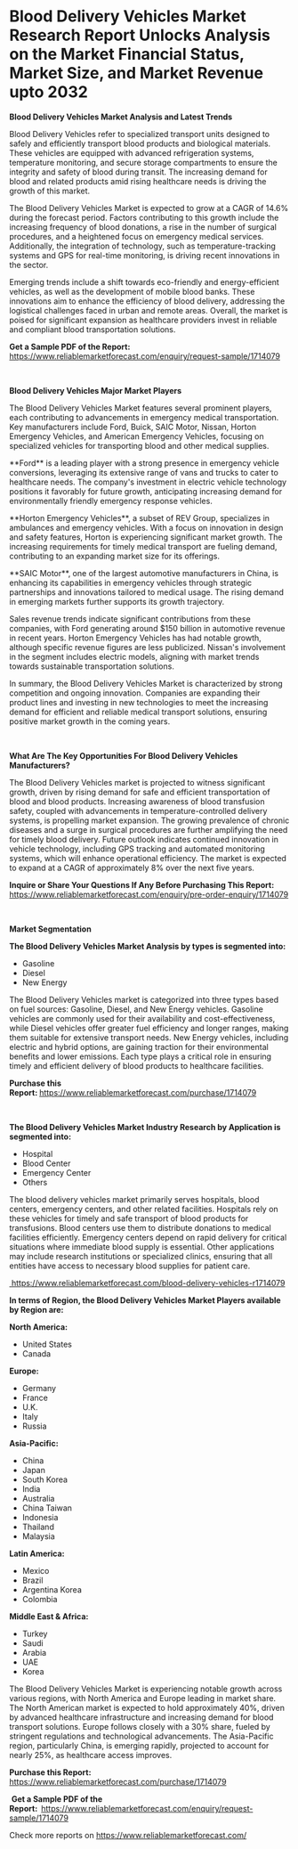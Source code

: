 <p><h1>Blood Delivery Vehicles Market Research Report Unlocks Analysis on the Market Financial Status, Market Size, and Market Revenue upto 2032</h1></p><p><strong>Blood Delivery Vehicles Market Analysis and Latest Trends</strong></p>
<p><p>Blood Delivery Vehicles refer to specialized transport units designed to safely and efficiently transport blood products and biological materials. These vehicles are equipped with advanced refrigeration systems, temperature monitoring, and secure storage compartments to ensure the integrity and safety of blood during transit. The increasing demand for blood and related products amid rising healthcare needs is driving the growth of this market.</p><p>The Blood Delivery Vehicles Market is expected to grow at a CAGR of 14.6% during the forecast period. Factors contributing to this growth include the increasing frequency of blood donations, a rise in the number of surgical procedures, and a heightened focus on emergency medical services. Additionally, the integration of technology, such as temperature-tracking systems and GPS for real-time monitoring, is driving recent innovations in the sector.</p><p>Emerging trends include a shift towards eco-friendly and energy-efficient vehicles, as well as the development of mobile blood banks. These innovations aim to enhance the efficiency of blood delivery, addressing the logistical challenges faced in urban and remote areas. Overall, the market is poised for significant expansion as healthcare providers invest in reliable and compliant blood transportation solutions.</p></p>
<p><strong>Get a Sample PDF of the Report:&nbsp;</strong> <a href="https://www.reliablemarketforecast.com/enquiry/request-sample/1714079?utm_campaign=1743&utm_medium=2&utm_source=Github&utm_content=ia&utm_term=11012025&utm_id=blood-delivery-vehicles">https://www.reliablemarketforecast.com/enquiry/request-sample/1714079</a></p>
<p>&nbsp;</p>
<p><strong>Blood Delivery Vehicles Major Market Players</strong></p>
<p><p>The Blood Delivery Vehicles Market features several prominent players, each contributing to advancements in emergency medical transportation. Key manufacturers include Ford, Buick, SAIC Motor, Nissan, Horton Emergency Vehicles, and American Emergency Vehicles, focusing on specialized vehicles for transporting blood and other medical supplies.</p><p>**Ford** is a leading player with a strong presence in emergency vehicle conversions, leveraging its extensive range of vans and trucks to cater to healthcare needs. The company's investment in electric vehicle technology positions it favorably for future growth, anticipating increasing demand for environmentally friendly emergency response vehicles.</p><p>**Horton Emergency Vehicles**, a subset of REV Group, specializes in ambulances and emergency vehicles. With a focus on innovation in design and safety features, Horton is experiencing significant market growth. The increasing requirements for timely medical transport are fueling demand, contributing to an expanding market size for its offerings.</p><p>**SAIC Motor**, one of the largest automotive manufacturers in China, is enhancing its capabilities in emergency vehicles through strategic partnerships and innovations tailored to medical usage. The rising demand in emerging markets further supports its growth trajectory.</p><p>Sales revenue trends indicate significant contributions from these companies, with Ford generating around $150 billion in automotive revenue in recent years. Horton Emergency Vehicles has had notable growth, although specific revenue figures are less publicized. Nissan's involvement in the segment includes electric models, aligning with market trends towards sustainable transportation solutions.</p><p>In summary, the Blood Delivery Vehicles Market is characterized by strong competition and ongoing innovation. Companies are expanding their product lines and investing in new technologies to meet the increasing demand for efficient and reliable medical transport solutions, ensuring positive market growth in the coming years.</p></p>
<p>&nbsp;</p>
<p><strong>What Are The Key Opportunities For Blood Delivery Vehicles Manufacturers?</strong></p>
<p><p>The Blood Delivery Vehicles market is projected to witness significant growth, driven by rising demand for safe and efficient transportation of blood and blood products. Increasing awareness of blood transfusion safety, coupled with advancements in temperature-controlled delivery systems, is propelling market expansion. The growing prevalence of chronic diseases and a surge in surgical procedures are further amplifying the need for timely blood delivery. Future outlook indicates continued innovation in vehicle technology, including GPS tracking and automated monitoring systems, which will enhance operational efficiency. The market is expected to expand at a CAGR of approximately 8% over the next five years.</p></p>
<p><strong>Inquire or Share Your Questions If Any Before Purchasing This Report:</strong> <a href="https://www.reliablemarketforecast.com/enquiry/pre-order-enquiry/1714079?utm_campaign=1743&utm_medium=2&utm_source=Github&utm_content=ia&utm_term=11012025&utm_id=blood-delivery-vehicles">https://www.reliablemarketforecast.com/enquiry/pre-order-enquiry/1714079</a></p>
<p>&nbsp;</p>
<p><strong>Market Segmentation</strong></p>
<p><strong>The Blood Delivery Vehicles Market Analysis by types is segmented into:</strong></p>
<p><ul><li>Gasoline</li><li>Diesel</li><li>New Energy</li></ul></p>
<p><p>The Blood Delivery Vehicles market is categorized into three types based on fuel sources: Gasoline, Diesel, and New Energy vehicles. Gasoline vehicles are commonly used for their availability and cost-effectiveness, while Diesel vehicles offer greater fuel efficiency and longer ranges, making them suitable for extensive transport needs. New Energy vehicles, including electric and hybrid options, are gaining traction for their environmental benefits and lower emissions. Each type plays a critical role in ensuring timely and efficient delivery of blood products to healthcare facilities.</p></p>
<p><strong>Purchase this Report:&nbsp;</strong><a href="https://www.reliablemarketforecast.com/purchase/1714079?utm_campaign=1743&utm_medium=2&utm_source=Github&utm_content=ia&utm_term=11012025&utm_id=blood-delivery-vehicles">https://www.reliablemarketforecast.com/purchase/1714079</a></p>
<p>&nbsp;</p>
<p><strong>The Blood Delivery Vehicles Market Industry Research by Application is segmented into:</strong></p>
<p><ul><li>Hospital</li><li>Blood Center</li><li>Emergency Center</li><li>Others</li></ul></p>
<p><p>The blood delivery vehicles market primarily serves hospitals, blood centers, emergency centers, and other related facilities. Hospitals rely on these vehicles for timely and safe transport of blood products for transfusions. Blood centers use them to distribute donations to medical facilities efficiently. Emergency centers depend on rapid delivery for critical situations where immediate blood supply is essential. Other applications may include research institutions or specialized clinics, ensuring that all entities have access to necessary blood supplies for patient care.</p></p>
<p><a href="https://www.reliablemarketforecast.com/blood-delivery-vehicles-r1714079?utm_campaign=1743&utm_medium=2&utm_source=Github&utm_content=ia&utm_term=11012025&utm_id=blood-delivery-vehicles">&nbsp;https://www.reliablemarketforecast.com/blood-delivery-vehicles-r1714079</a></p>
<p><strong>In terms of Region, the Blood Delivery Vehicles Market Players available by Region are:</strong></p>
<p>
    <p> <strong> North America: </strong>
        <ul>
            <li>United States</li>
            <li>Canada</li>
        </ul>
        </p> 
    <p> <strong> Europe: </strong>
        <ul>
            <li>Germany</li>
            <li>France</li>
            <li>U.K.</li>
            <li>Italy</li>
            <li>Russia</li>
        </ul>
        </p> 
    <p> <strong> Asia-Pacific: </strong>
        <ul>
            <li>China</li>
            <li>Japan</li>
            <li>South Korea</li>
            <li>India</li>
            <li>Australia</li>
            <li>China Taiwan</li>
            <li>Indonesia</li>
            <li>Thailand</li>
            <li>Malaysia</li>
        </ul>
        </p> 
    <p> <strong> Latin America: </strong>
        <ul>
            <li>Mexico</li>
            <li>Brazil</li>
            <li>Argentina Korea</li>
            <li>Colombia</li>
        </ul>
        </p> 
    <p> <strong> Middle East & Africa: </strong>
        <ul>
            <li>Turkey</li>
            <li>Saudi</li>
            <li>Arabia</li>
            <li>UAE</li>
            <li>Korea</li>
        </ul>
    </p>
    </p>
<p><p>The Blood Delivery Vehicles Market is experiencing notable growth across various regions, with North America and Europe leading in market share. The North American market is expected to hold approximately 40%, driven by advanced healthcare infrastructure and increasing demand for blood transport solutions. Europe follows closely with a 30% share, fueled by stringent regulations and technological advancements. The Asia-Pacific region, particularly China, is emerging rapidly, projected to account for nearly 25%, as healthcare access improves.</p></p>
<p><strong>Purchase this Report: </strong><a href="https://www.reliablemarketforecast.com/purchase/1714079?utm_campaign=1743&utm_medium=2&utm_source=Github&utm_content=ia&utm_term=11012025&utm_id=blood-delivery-vehicles">https://www.reliablemarketforecast.com/purchase/1714079</a></p>
<p>&nbsp;<strong>Get a Sample PDF of the Report:&nbsp;&nbsp;</strong><a href="https://www.reliablemarketforecast.com/enquiry/request-sample/1714079?utm_campaign=1743&utm_medium=2&utm_source=Github&utm_content=ia&utm_term=11012025&utm_id=blood-delivery-vehicles">https://www.reliablemarketforecast.com/enquiry/request-sample/1714079</a></p>
<p><strong></strong></p>
<p>Check more reports on <a href="https://www.reliablemarketforecast.com/?utm_campaign=1743&utm_medium=2&utm_source=Github&utm_content=ia&utm_term=11012025&utm_id=blood-delivery-vehicles">https://www.reliablemarketforecast.com/</a></p>